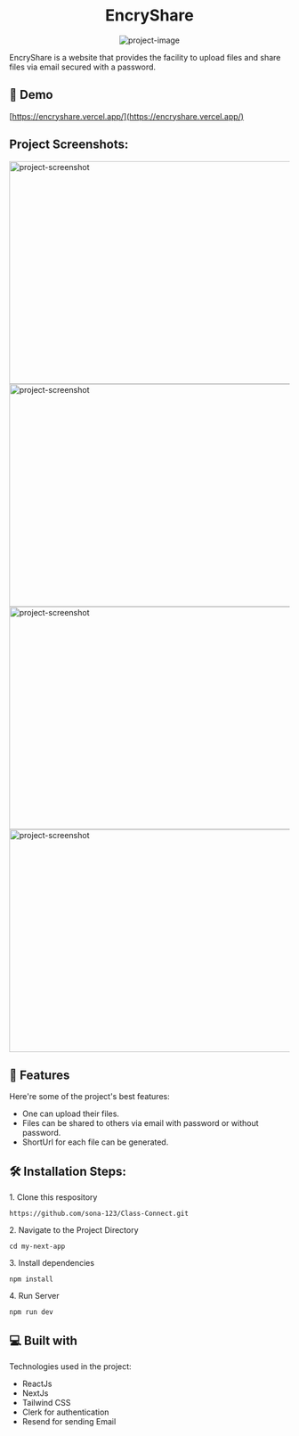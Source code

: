 <h1 align="center" id="title">EncryShare</h1>

<p align="center"><img src="https://socialify.git.ci/sona-123/Class-Connect/image?font=Source%20Code%20Pro&amp;language=1&amp;name=1&amp;owner=1&amp;pattern=Charlie%20Brown&amp;theme=Auto" alt="project-image"></p>

<p id="description">EncryShare is a website that provides the facility to upload files and share files via email secured with a password.</p>

<h2>🚀 Demo</h2>

[https://encryshare.vercel.app/](https://encryshare.vercel.app/)

<h2>Project Screenshots:</h2>

<img src="https://s3.amazonaws.com/i.snag.gy/ERFgqx.jpg" alt="project-screenshot" width="5000" height="400/">

<img src="https://snipboard.io/wW61uU.jpg" alt="project-screenshot" width="5000" height="400/">

<img src="https://snipboard.io/D4KCnU.jpg" alt="project-screenshot" width="5000" height="400/">

<img src="https://s3.amazonaws.com/i.snag.gy/wzI9hN.jpg" alt="project-screenshot" width="5000" height="400/">

  
  
<h2>🧐 Features</h2>

Here're some of the project's best features:

*   One can upload their files.
*   Files can be shared to others via email with password or without password.
*   ShortUrl for each file can be generated.

<h2>🛠️ Installation Steps:</h2>

<p>1. Clone this respository</p>

```
https://github.com/sona-123/Class-Connect.git
```

<p>2. Navigate to the Project Directory</p>

```
cd my-next-app
```

<p>3. Install dependencies</p>

```
npm install
```

<p>4. Run Server</p>

```
npm run dev
```

  
  
<h2>💻 Built with</h2>

Technologies used in the project:

*   ReactJs
*   NextJs
*   Tailwind CSS
*   Clerk for authentication
*   Resend for sending Email
